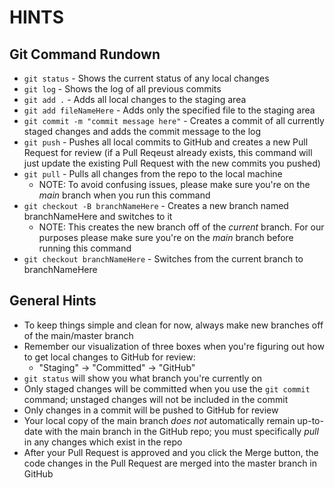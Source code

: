 # HINTS

## Git Command Rundown
- `git status` - Shows the current status of any local changes
- `git log` - Shows the log of all previous commits
- `git add .` - Adds all local changes to the staging area
- `git add fileNameHere` - Adds only the specified file to the staging area
- `git commit -m "commit message here"` - Creates a commit of all currently staged changes and adds the commit message to the log
- `git push` - Pushes all local commits to GitHub and creates a new Pull Request for review (if a Pull Reqeust already exists, this command will just update the existing Pull Request with the new commits you pushed)
- `git pull` - Pulls all changes from the repo to the local machine
  - NOTE: To avoid confusing issues, please make sure you're on the *main* branch when you run this command
- `git checkout -B branchNameHere` - Creates a new branch named branchNameHere and switches to it
  - NOTE: This creates the new branch off of the _current_ branch. For our purposes please make sure you're on the *main* branch before running this command
- `git checkout branchNameHere` - Switches from the current branch to branchNameHere

## General Hints
- To keep things simple and clean for now, always make new branches off of the main/master branch
- Remember our visualization of three boxes when you're figuring out how to get local changes to GitHub for review:
  -  "Staging" -> "Committed" -> "GitHub"
- `git status` will show you what branch you're currently on
- Only staged changes will be committed when you use the `git commit` command; unstaged changes will not be included in the commit
- Only changes in a commit will be pushed to GitHub for review
- Your local copy of the main branch _does not_ automatically remain up-to-date with the main branch in the GitHub repo; you must specifically _pull_ in any changes which exist in the repo
- After your Pull Request is approved and you click the Merge button, the code changes in the Pull Request are merged into the master branch in GitHub